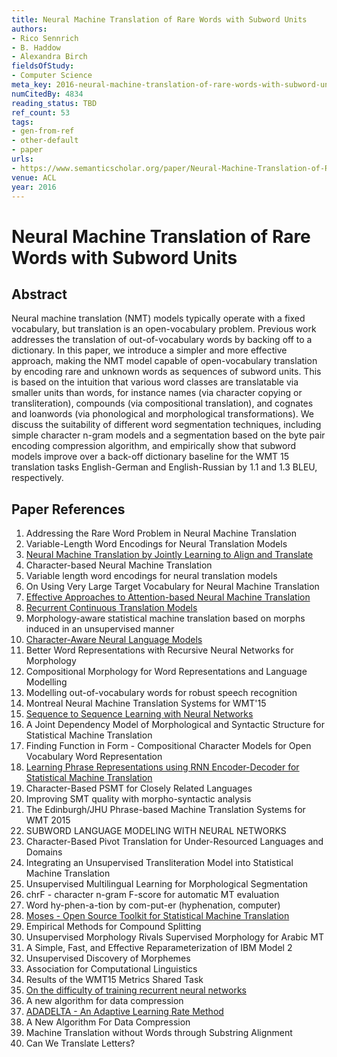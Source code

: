 ```yaml
---
title: Neural Machine Translation of Rare Words with Subword Units
authors:
- Rico Sennrich
- B. Haddow
- Alexandra Birch
fieldsOfStudy:
- Computer Science
meta_key: 2016-neural-machine-translation-of-rare-words-with-subword-units
numCitedBy: 4834
reading_status: TBD
ref_count: 53
tags:
- gen-from-ref
- other-default
- paper
urls:
- https://www.semanticscholar.org/paper/Neural-Machine-Translation-of-Rare-Words-with-Units-Sennrich-Haddow/1af68821518f03568f913ab03fc02080247a27ff?sort=total-citations
venue: ACL
year: 2016
---
```


# Neural Machine Translation of Rare Words with Subword Units

## Abstract

Neural machine translation (NMT) models typically operate with a fixed vocabulary, but translation is an open-vocabulary problem. Previous work addresses the translation of out-of-vocabulary words by backing off to a dictionary. In this paper, we introduce a simpler and more effective approach, making the NMT model capable of open-vocabulary translation by encoding rare and unknown words as sequences of subword units. This is based on the intuition that various word classes are translatable via smaller units than words, for instance names (via character copying or transliteration), compounds (via compositional translation), and cognates and loanwords (via phonological and morphological transformations). We discuss the suitability of different word segmentation techniques, including simple character n-gram models and a segmentation based on the byte pair encoding compression algorithm, and empirically show that subword models improve over a back-off dictionary baseline for the WMT 15 translation tasks English-German and English-Russian by 1.1 and 1.3 BLEU, respectively.

## Paper References

1. Addressing the Rare Word Problem in Neural Machine Translation
2. Variable-Length Word Encodings for Neural Translation Models
3. [Neural Machine Translation by Jointly Learning to Align and Translate](2015-neural-machine-translation-by-jointly-learning-to-align-and-translate)
4. Character-based Neural Machine Translation
5. Variable length word encodings for neural translation models
6. On Using Very Large Target Vocabulary for Neural Machine Translation
7. [Effective Approaches to Attention-based Neural Machine Translation](2015-effective-approaches-to-attention-based-neural-machine-translation)
8. [Recurrent Continuous Translation Models](2013-recurrent-continuous-translation-models)
9. Morphology-aware statistical machine translation based on morphs induced in an unsupervised manner
10. [Character-Aware Neural Language Models](2016-character-aware-neural-language-models)
11. Better Word Representations with Recursive Neural Networks for Morphology
12. Compositional Morphology for Word Representations and Language Modelling
13. Modelling out-of-vocabulary words for robust speech recognition
14. Montreal Neural Machine Translation Systems for WMT'15
15. [Sequence to Sequence Learning with Neural Networks](2014-sequence-to-sequence-learning-with-neural-networks)
16. A Joint Dependency Model of Morphological and Syntactic Structure for Statistical Machine Translation
17. Finding Function in Form - Compositional Character Models for Open Vocabulary Word Representation
18. [Learning Phrase Representations using RNN Encoder-Decoder for Statistical Machine Translation](2014-learning-phrase-representations-using-rnn-encoder-decoder-for-statistical-machine-translation)
19. Character-Based PSMT for Closely Related Languages
20. Improving SMT quality with morpho-syntactic analysis
21. The Edinburgh/JHU Phrase-based Machine Translation Systems for WMT 2015
22. SUBWORD LANGUAGE MODELING WITH NEURAL NETWORKS
23. Character-Based Pivot Translation for Under-Resourced Languages and Domains
24. Integrating an Unsupervised Transliteration Model into Statistical Machine Translation
25. Unsupervised Multilingual Learning for Morphological Segmentation
26. chrF - character n-gram F-score for automatic MT evaluation
27. Word hy-phen-a-tion by com-put-er (hyphenation, computer)
28. [Moses - Open Source Toolkit for Statistical Machine Translation](2007-moses-open-source-toolkit-for-statistical-machine-translation)
29. Empirical Methods for Compound Splitting
30. Unsupervised Morphology Rivals Supervised Morphology for Arabic MT
31. A Simple, Fast, and Effective Reparameterization of IBM Model 2
32. Unsupervised Discovery of Morphemes
33. Association for Computational Linguistics
34. Results of the WMT15 Metrics Shared Task
35. [On the difficulty of training recurrent neural networks](2013-on-the-difficulty-of-training-recurrent-neural-networks)
36. A new algorithm for data compression
37. [ADADELTA - An Adaptive Learning Rate Method](2012-adadelta-an-adaptive-learning-rate-method)
38. A New Algorithm For Data Compression
39. Machine Translation without Words through Substring Alignment
40. Can We Translate Letters?
